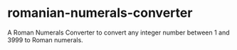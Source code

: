 # romanian-numerals-converter
A Roman Numerals Converter to convert any integer number between 1 and 3999 to Roman numerals.
